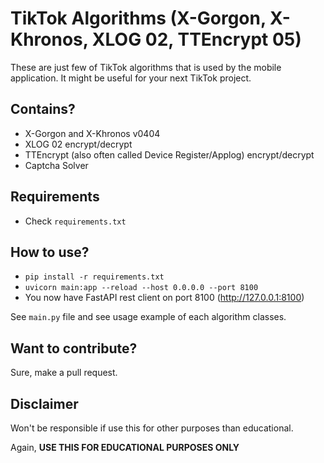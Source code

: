 # TikTok Algorithms (X-Gorgon, X-Khronos, XLOG 02, TTEncrypt 05)

These are just few of TikTok algorithms that is used by the mobile application. It might be useful for your next TikTok project.

## Contains?
- X-Gorgon and X-Khronos v0404
- XLOG 02 encrypt/decrypt
- TTEncrypt (also often called Device Register/Applog) encrypt/decrypt
- Captcha Solver

## Requirements
- Check `requirements.txt`

## How to use?
- `pip install -r requirements.txt`
- `uvicorn main:app --reload --host 0.0.0.0 --port 8100`
- You now have FastAPI rest client on port 8100 (http://127.0.0.1:8100)

See `main.py` file and see usage example of each algorithm classes.

## Want to contribute?

Sure, make a pull request.

## Disclaimer

Won't be responsible if use this for other purposes than educational. 

Again, **USE THIS FOR EDUCATIONAL PURPOSES ONLY**
